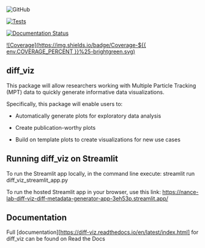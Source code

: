 ![GitHub](https://img.shields.io/github/license/nance-lab/diff_viz)

[![Tests](https://github.com/Nance-Lab/diff_viz/actions/workflows/python-package.yml/badge.svg?branch=main)](https://github.com/Nance-Lab/diff_viz/actions/workflows/python-package.yml)

[![Documentation Status](https://readthedocs.org/projects/diff-viz/badge/?version=latest)](https://diff-viz.readthedocs.io/en/latest/?badge=latest)

[![Coverage](https://img.shields.io/badge/Coverage-${{ env.COVERAGE_PERCENT }}%25-brightgreen.svg)](coverage-report)


## diff_viz

This package will allow researchers working with Multiple Particle Tracking (MPT) data to quickly generate informative data visualizations.

Specifically, this package will enable users to: 

- Automatically generate plots for exploratory data analysis 

- Create publication-worthy plots 

- Build on template plots to create visualizations for new use cases

## Running diff_viz on Streamlit

To run the Streamlit app locally, in the command line execute:
streamlit run diff_viz_streamlit_app.py

To run the hosted Streamlit app in your browser, use this link:
https://nance-lab-diff-viz-diff-metadata-generator-app-3eh53p.streamlit.app/

## Documentation

Full [documentation][https://diff-viz.readthedocs.io/en/latest/index.html] for diff_viz can be found on Read the Docs
